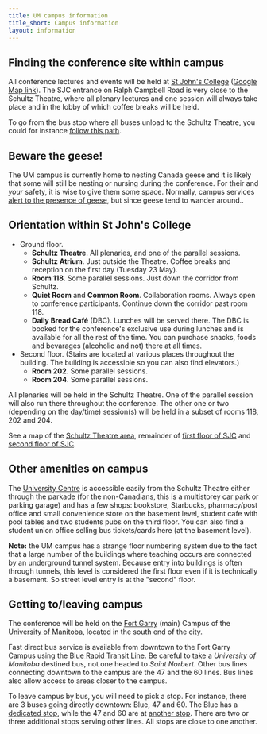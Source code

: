 ```yaml
---
title: UM campus information
title_short: Campus information
layout: information
---
```


## Finding the conference site within campus

All conference lectures and events will be held at [St John's College](https://umanitoba.ca/st-johns-college/) ([Google Map link](https://goo.gl/maps/11WF5JJ3zfo5Qxqv5)). The SJC entrance on Ralph Campbell Road is very close to the Schultz Theatre, where all plenary lectures and one session will always take place and in the lobby of which coffee breaks will be held.

To go from the bus stop where all buses unload to the Schultz Theatre, you could for instance [follow this path](https://goo.gl/maps/umC4NnLS8schi4tH9).

## Beware the geese!

The UM campus is currently home to nesting Canada geese and it is likely that some will still be nesting or nursing during the conference. For their and *your* safety, it is wise to give them some space. Normally, campus services [alert to the presence of geese](https://news.umanitoba.ca/geese-whos-back/), but since geese tend to wander around..

## Orientation within St John's College

- Ground floor.
    - **Schultz Theatre**. All plenaries, and one of the parallel sessions.
    - **Schultz Atrium**. Just outside the Theatre. Coffee breaks and reception on the first day (Tuesday 23 May).
    - **Room 118**. Some parallel sessions. Just down the corridor from Schultz.
    - **Quiet Room** and **Common Room**. Collaboration rooms. Always open to conference participants. Continue down the corridor past room 118.
    - **Daily Bread Café** (DBC). Lunches will be served there. The DBC is booked for the conference's exclusive use during lunches and is available for all the rest of the time. You can purchase snacks, foods and bevarages (alcoholic and not) there at all times.
- Second floor. (Stairs are located at various places throughout the building. The building is accessible so you can also find elevators.)
    - **Room 202**. Some parallel sessions.
    - **Room 204**. Some parallel sessions.

All plenaries will be held in the Schultz Theatre. One of the parallel session will also run there throughout the conference. The other one or two (depending on the day/time) session(s) will be held in a subset of rooms 118, 202 and 204.

See a map of the [Schultz Theatre area](/assets/images/SchultzTheatre-100level.png), remainder of [first floor of SJC](/assets/images/St-Johns-College-100-level.png) and [second floor of SJC](/assets/images/St-Johns-College-200-level.png).

## Other amenities on campus

The [University Centre](https://goo.gl/maps/NLVYd5M6a4sfBo1DA) is accessible easily from the Schultz Theatre either through the parkade (for the non-Canadians, this is a multistorey car park or parking garage) and has a few shops: bookstore, Starbucks, pharmacy/post office and small convenience store on the basement level, student cafe with pool tables and two students pubs on the third floor. You can also find a student union office selling bus tickets/cards here (at the basement level).

**Note:** the UM campus has a strange floor numbering system due to the fact that a large number of the buildings where teaching occurs are connected by an underground tunnel system. Because entry into buildings is often through tunnels, this level is considered the first floor even if it is technically a basement. So street level entry is at the "second" floor.

## Getting to/leaving campus

The conference will be held on the [Fort Garry](https://umanitoba.ca/about-um/our-campuses) (main) Campus of the [University of Manitoba](https://umanitoba.ca/), located in the south end of the city. 

Fast direct bus service is available from downtown to the Fort Garry Campus using the [Blue Rapid Transit Line](https://info.winnipegtransit.com/en/service/blue-rapid-transit/). Be careful to take a *University of Manitoba* destined bus, not one headed to *Saint Norbert*. 
Other bus lines connecting downtown to the campus are the 47 and the 60 lines.
Bus lines also allow access to areas closer to the campus.

To leave campus by bus, you will need to pick a stop. For instance, there are 3 buses going directly downtown: Blue, 47 and 60. The Blue has a [dedicated stop](https://winnipegtransit.com/stops/60675/?filterVariants=BLUE-1-D), while the 47 and 60 are at [another stop](https://winnipegtransit.com/stops/60674/?filterVariants=36-1-C,36-1-M,47-0-R,47-0-K,60-1-D). There are two or three additional stops serving other lines. All stops are close to one another.

